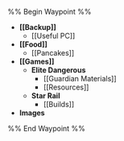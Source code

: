 
%% Begin Waypoint %%
- **[[Backup]]**
	- [[Useful PC]]
- **[[Food]]**
	- [[Pancakes]]
- **[[Games]]**
	- **Elite Dangerous**
		- [[Guardian Materials]]
		- [[Resources]]
	- **Star Rail**
		- [[Builds]]
- **Images**


%% End Waypoint %%

